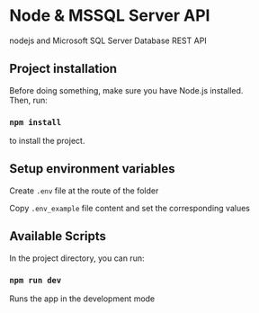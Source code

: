 # Node & MSSQL Server API
nodejs and Microsoft SQL Server Database REST API

## Project installation

Before doing something, make sure you have Node.js installed.\
Then, run:

### `npm install`

to install the project.

## Setup environment variables

Create `.env` file at the route of the folder

Copy `.env_example` file content and set the corresponding values

## Available Scripts

In the project directory, you can run:

### `npm run dev`

Runs the app in the development mode